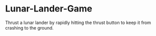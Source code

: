 # Lunar-Lander-Game
Thrust a lunar lander by rapidly hitting the thrust button to keep it from crashing to the ground.
